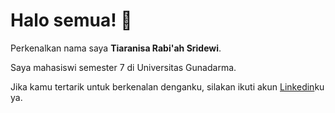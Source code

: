 # Halo semua! 👋

Perkenalkan nama saya **Tiaranisa Rabi'ah Sridewi**.<br>

Saya mahasiswi semester 7 di Universitas Gunadarma.<br>

Jika kamu tertarik untuk berkenalan denganku, silakan ikuti akun [Linkedin](https://www.linkedin.com/in/tiaranisa-rabi-ah-s-9223442b2/)ku ya.

<!-- ### Github Statistic
<p align="left">
<a href="https://github.com/tiaranisarsd">
  <img height="180em" src="https://github-readme-stats-eight-theta.vercel.app/api?username=penuliscode&show_icons=true&theme=algolia&include_all_commits=true&count_private=true"/>
  <img height="180em" src="https://github-readme-stats-eight-theta.vercel.app/api/top-langs/?username=penuliscode&layout=compact&layout=compact&theme=algolia"/>
</a>
</p>

